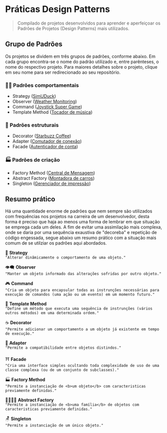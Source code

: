 # Práticas Design Patterns

> Compilado de projetos desenvolvidos para aprender e aperfeiçoar os Padrões de Projetos (Design Patterns) mais utilizados.

## Grupo de Padrões

Os projetos se dividem em três grupos de padrões, conforme abaixo. Em cada grupo encontra-se o nome do padrão utilizado e, entre parênteses, o nome do respectivo projeto. Para maiores detalhes sobre o projeto, clique em seu nome para ser redirecionado ao seu repositório.

### 👨‍✈️ Padrões comportamentais

* Strategy ([SimUDuck](https://github.com/Gwolner/simuduck-gof-strategy))
* Observer ([Weather Monitoring](https://github.com/Gwolner/weather-monitoring-gof-observer))
* Command ([Joystick Super Game](https://github.com/Gwolner/joystick-gof-command))
* Template Method ([Tocador de música](https://github.com/Gwolner/tocador-gof-template-method))

### 🧱 Padrões estruturais

* Decorator ([Starbuzz Coffee](https://github.com/Gwolner/starbuzz-coffee-gof-decorator))
* Adapter ([Comutador de conexão](https://github.com/Gwolner/conexao-gof-adapter))
* Facade ([Autenticador de conta](https://github.com/Gwolner/autenticador-gof-facade))

### 🏭 Padrões de criação

* Factory Method ([Central de Mensagem](https://github.com/Gwolner/mensagem-gof-factory-method))
* Abstract Factory ([Montadora de carros](https://github.com/Gwolner/montadora-gof-abstract-factory))
* Singleton ([Gerenciador de impressão](https://github.com/Gwolner/impressao-gof-singleton))

## Resumo prático

Há uma quantidade enorme de padrões que nem sempre são utilizados com frequências nos projetos na carreira de um desenvolvedor, desta forma é preciso que haja ao menos uma forma de lembrar em que situação se emprega cada um deles. A fim de evitar uma assimilação mais complexa, onde se daria por uma sequência exaustiva de "decoreba" e repetição de código engessada, segue abaixo um resumo prático com a situação mais comum de se utilziar os padrões aqui abordados.

🤖 <b>Strategy</b><br>
`"Alterar dinâmicamente o comportamento de uma objeto."`

👁‍🗨 <b>Observer</b><br>
`"Manter um objeto informado das alterações sofridas por outro objeto."`

🎮 <b>Command</b><br>
`"Cria um objeto para encapsular todas as instrunções necessárias para execução de comandos (uma ação ou um evento) em um momento futuro."`

📑 <b>Template Method</b><br>
`"Define um método que executa uma sequência de instrunções (vários outros métodos) em uma determinada ordem."`

☕ <b>Decorator</b><br>
`"Permite adicionar um comportamento a um objeto já existente em tempo de execução."`

🔌 <b>Adapter</b><br>
`"Permite a compatibilidade entre objetos distindos."`

⛩ <b>Facade</b><br>
`"Cria uma interface simples ocultando toda complexidade de uso de uma classe complexa (ou de um conjunto de subclasses)."`

🏭 <b>Factory Method</b><br>
`"Permite a instanciação de <b>um objeto</b> com caracteristicas previamente definidas."`

👨‍👩‍👧‍👦 <b>Abstract Factory</b><br>
`"Permite a instanciação de <b>uma família</b> de objetos com caracteristicas previamente definidas."`

🪑 <b>Singleton</b><br>
`"Permite a instanciação de um único objeto."`
